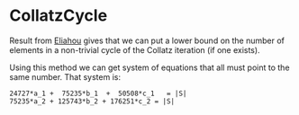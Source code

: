 # CollatzCycle

Result from [Eliahou](http://www.sciencedirect.com/science/article/pii/0012365X9390052U) gives that we can put a lower bound on the number of elements in a non-trivial cycle of the Collatz iteration (if one exists). 

Using this method we can get system of equations that all must point to the same number. That system is:

```
24727*a_1 +  75235*b_1  +  50508*c_1   = |S|
75235*a_2 + 125743*b_2 + 176251*c_2 = |S|
```
